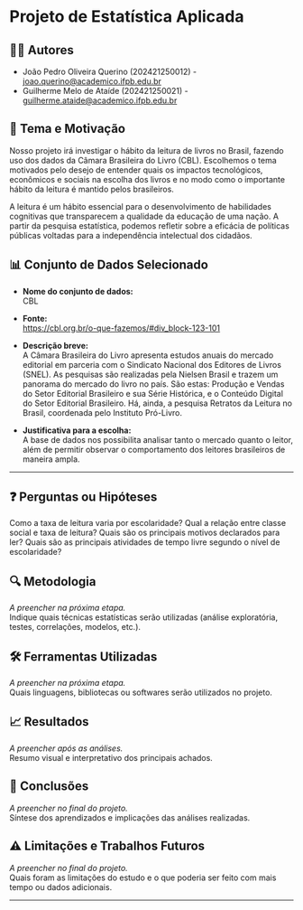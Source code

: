 # Projeto de Estatística Aplicada

## 🧑‍💻 Autores  
- João Pedro Oliveira Querino (202421250012) - joao.querino@academico.ifpb.edu.br  
- Guilherme Melo de Ataíde (202421250021) - guilherme.ataide@academico.ifpb.edu.br 

## 🎯 Tema e Motivação  
Nosso projeto irá investigar o hábito da leitura de livros no Brasil, fazendo uso dos dados da Câmara Brasileira do Livro (CBL). Escolhemos o tema motivados pelo desejo de entender quais os impactos tecnológicos, econômicos e sociais na escolha dos livros e no modo como o importante hábito da leitura é mantido pelos brasileiros. 

A leitura é um hábito essencial para o desenvolvimento de habilidades cognitivas que transparecem a qualidade da educação de uma nação. A partir da pesquisa estatística, podemos refletir sobre a eficácia de políticas públicas voltadas para a independência intelectual dos cidadãos.

## 📊 Conjunto de Dados Selecionado  
- **Nome do conjunto de dados:**  
  CBL
- **Fonte:**  
  https://cbl.org.br/o-que-fazemos/#div_block-123-101

- **Descrição breve:**  
 A Câmara Brasileira do Livro apresenta estudos anuais do mercado editorial em parceria com o Sindicato Nacional dos  Editores de Livros (SNEL). As pesquisas são realizadas pela Nielsen Brasil e trazem um panorama do mercado do livro no país. São estas: Produção e Vendas do Setor Editorial Brasileiro e sua Série Histórica, e o Conteúdo Digital do Setor Editorial Brasileiro. Há, ainda, a pesquisa Retratos da Leitura no Brasil, coordenada pelo Instituto Pró-Livro.  

- **Justificativa para a escolha:**  
 A base de dados nos possibilita analisar tanto o mercado quanto o leitor, além de permitir observar o comportamento dos leitores brasileiros de maneira ampla.

---

## ❓ Perguntas ou Hipóteses  

Como a taxa de leitura varia por escolaridade?
Qual a relação entre classe social e taxa de leitura?
Quais são os principais motivos declarados para ler?
Quais são as principais atividades de tempo livre segundo o nível de escolaridade?

## 🔍 Metodologia  
*A preencher na próxima etapa.*  
Indique quais técnicas estatísticas serão utilizadas (análise exploratória, testes, correlações, modelos, etc.).

## 🛠️ Ferramentas Utilizadas  
*A preencher na próxima etapa.*  
Quais linguagens, bibliotecas ou softwares serão utilizados no projeto.

## 📈 Resultados  
*A preencher após as análises.*  
Resumo visual e interpretativo dos principais achados.

## 📌 Conclusões  
*A preencher no final do projeto.*  
Síntese dos aprendizados e implicações das análises realizadas.

## ⚠️ Limitações e Trabalhos Futuros  
*A preencher no final do projeto.*  
Quais foram as limitações do estudo e o que poderia ser feito com mais tempo ou dados adicionais.

---


